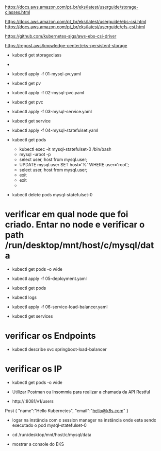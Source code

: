 https://docs.aws.amazon.com/pt_br/eks/latest/userguide/storage-classes.html

https://docs.aws.amazon.com/pt_br/eks/latest/userguide/ebs-csi.html
https://docs.aws.amazon.com/pt_br/eks/latest/userguide/efs-csi.html

https://github.com/kubernetes-sigs/aws-ebs-csi-driver

https://repost.aws/knowledge-center/eks-persistent-storage

- kubectl get storageclass
  
- 
- kubectl apply -f 01-mysql-pv.yaml
- kubectl get pv

- kubectl apply -f 02-mysql-pvc.yaml
- kubectl get pvc

- kubectl apply -f 03-mysql-service.yaml
- kubectl get service

- kubectl apply -f 04-mysql-statefulset.yaml
- kubectl get pods
    - kubectl exec -it mysql-statefulset-0 /bin/bash
    - mysql -uroot -p
    - select user, host from mysql.user;
    - UPDATE mysql.user SET host='%' WHERE user='root';
    - select user, host from mysql.user;
    - exit
    - exit
    - 
- kubectl delete pods mysql-statefulset-0
 # verificar em qual node que foi criado. Entar no node e verificar o path /run/desktop/mnt/host/c/mysql/data  
 - kubectl get pods -o wide 

- kubectl apply -f 05-deployment.yaml
- kubectl get pods
- kubectl logs <pod-name>

- kubectl apply -f 06-service-load-balancer.yaml
- kubectl get services
# verificar os Endpoints
- kubectl describe svc springboot-load-balancer

# verificar os IP
- kubectl get pods -o wide

- Utilizar Postman ou Insommia para realizar a chamada da API Restful
- http://<EXTERNAL-IP>:8081/v1/users

Post 
{
	"name":"Hello Kubernetes",
	"email":"hello@k8s.com"
}

- logar na instância com o session manager na instância onde esta sendo executado o pod mysql-statefulset-0
- cd /run/desktop/mnt/host/c/mysql/data 

- mostrar a console do EKS 



